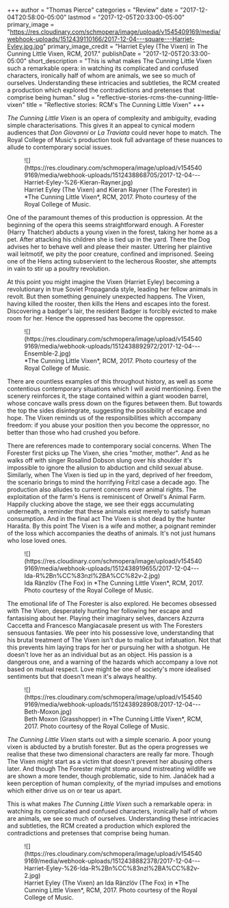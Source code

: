 +++
author = "Thomas Pierce"
categories = "Review"
date = "2017-12-04T20:58:00-05:00"
lastmod = "2017-12-05T20:33:00-05:00"
primary_image = "https://res.cloudinary.com/schmopera/image/upload/v1545409169/media/webhook-uploads/1512439110166/2017-12-04---square---Harriet-Eyley.jpg.jpg"
primary_image_credit = "Harriet Eyley (The Vixen) in The Cunning Little Vixen, RCM, 2017."
publishDate = "2017-12-05T20:33:00-05:00"
short_description = "This is what makes The Cunning Little Vixen such a remarkable opera: in watching its complicated and confused characters, ironically half of whom are animals, we see so much of ourselves. Understanding these intricacies and subtleties, the RCM created a production which explored the contradictions and pretenses that comprise being human."
slug = "reflective-stories-rcms-the-cunning-little-vixen"
title = "Reflective stories: RCM&#039;s The Cunning Little Vixen"
+++

*The Cunning Little Vixen* is an opera of complexity and ambiguity, evading simple characterisations. This gives it an appeal to cynical modern audiences that *Don Giovanni* or *La Traviata* could never hope to match. The Royal College of Music's production took full advantage of these nuances to allude to contemporary social issues. 

<figure data-type="image">
![](https://res.cloudinary.com/schmopera/image/upload/v1545409169/media/webhook-uploads/1512438868705/2017-12-04---Harriet-Eyley-%26-Kieran-Rayner.jpg)
<figcaption>Harriet Eyley (The Vixen) and Kieran Rayner (The Forester) in *The Cunning Little Vixen*, RCM, 2017. Photo courtesy of the Royal College of Music.</figcaption>
</figure>

One of the paramount themes of this production is oppression. At the beginning of the opera this seems straightforward enough. A Forester (Harry Thatcher) abducts a young vixen in the forest, taking her home as a pet. After attacking his children she is tied up in the yard. There the Dog advises her to behave well and please their master. Uttering her plaintive wail leitmotif, we pity the poor creature, confined and imprisoned. Seeing one of the Hens acting subservient to the lecherous Rooster, she attempts in vain to stir up a poultry revolution. 

At this point you might imagine the Vixen (Harriet Eyley) becoming a revolutionary in true Soviet Propaganda style, leading her fellow animals in revolt. But then something genuinely unexpected happens. The Vixen, having killed the rooster, then kills the Hens and escapes into the forest. Discovering a badger's lair, the resident Badger is forcibly evicted to make room for her. Hence the oppressed has become the oppressor. 

<figure data-type="image">
![](https://res.cloudinary.com/schmopera/image/upload/v1545409169/media/webhook-uploads/1512438892972/2017-12-04---Ensemble-2.jpg)
<figcaption>*The Cunning Little Vixen*, RCM, 2017. Photo courtesy of the Royal College of Music.</figcaption>
</figure>

There are countless examples of this throughout history, as well as some contentious contemporary situations which I will avoid mentioning. Even the scenery reinforces it, the stage contained within a giant wooden barrel, whose concave walls press down on the figures between them. But towards the top the sides disintegrate, suggesting the possibility of escape and hope. The Vixen reminds us of the responsibilities which accompany freedom: if you abuse your position then you become the oppressor, no better than those who had crushed you before.

There are references made to contemporary social concerns. When The Forester first picks up The Vixen, she cries "mother, mother". And as he walks off with singer Rosalind Dobson slung over his shoulder it's impossible to ignore the allusion to abduction and child sexual abuse. Similarly, when The Vixen is tied up in the yard, deprived of her freedom, the scenario brings to mind the horrifying Fritzl case a decade ago. The production also alludes to current concerns over animal rights. The exploitation of the farm's Hens is reminiscent of Orwell's Animal Farm. Happily clucking above the stage, we see their eggs accumulating underneath, a reminder that these animals exist merely to satisfy human consumption. And in the final act The Vixen is shot dead by the hunter Harašta. By this point The Vixen is a wife and mother, a poignant reminder of the loss which accompanies the deaths of animals. It's not just humans who lose loved ones. 

<figure data-type="image">
![](https://res.cloudinary.com/schmopera/image/upload/v1545409169/media/webhook-uploads/1512438919655/2017-12-04---Ida-R%2Bn%CC%83nzl%2BA%CC%82v-2.jpg)
<figcaption>Ida Ränzlöv (The Fox) in *The Cunning Little Vixen*, RCM, 2017. Photo courtesy of the Royal College of Music.</figcaption>
</figure>

The emotional life of The Forester is also explored. He becomes obsessed with The Vixen, desperately hunting her following her escape and fantasising about her. Playing their imaginary selves, dancers Azzurra Caccetta and Francesco Mangiacasale present us with The Foresters sensuous fantasies. We peer into his possessive love, understanding that his brutal treatment of The Vixen isn't due to malice but infatuation. Not that this prevents him laying traps for her or pursuing her with a shotgun. He doesn't love her as an individual but as an object. His passion is a dangerous one, and a warning of the hazards which accompany a love not based on mutual respect. Love might be one of society's more idealised sentiments but that doesn't mean it's always healthy. 

<figure data-type="image">
![](https://res.cloudinary.com/schmopera/image/upload/v1545409169/media/webhook-uploads/1512438928908/2017-12-04---Beth-Moxon.jpg)
<figcaption>Beth Moxon (Grasshopper) in *The Cunning Little Vixen*, RCM, 2017. Photo courtesy of the Royal College of Music.</figcaption>
</figure>

*The Cunning Little Vixen* starts out with a simple scenario. A poor young vixen is abducted by a brutish forester. But as the opera progresses we realise that these two dimensional characters are really far more. Though The Vixen might start as a victim that doesn't prevent her abusing others later. And though The Forester might stomp around mistreating wildlife we are shown a more tender, though problematic, side to him. Janáček had a keen perception of human complexity, of the myriad impulses and emotions which either drive us on or tear us apart. 

This is what makes *The Cunning Little Vixen* such a remarkable opera: in watching its complicated and confused characters, ironically half of whom are animals, we see so much of ourselves. Understanding these intricacies and subtleties, the RCM created a production which explored the contradictions and pretenses that comprise being human.

<figure data-type="image">
![](https://res.cloudinary.com/schmopera/image/upload/v1545409169/media/webhook-uploads/1512438882378/2017-12-04---Harriet-Eyley-%26-Ida-R%2Bn%CC%83nzl%2BA%CC%82v-2.jpg)
<figcaption>Harriet Eyley (The Vixen) an Ida Ränzlöv (The Fox) in *The Cunning Little Vixen*, RCM, 2017. Photo courtesy of the Royal College of Music.</figcaption>
</figure>

